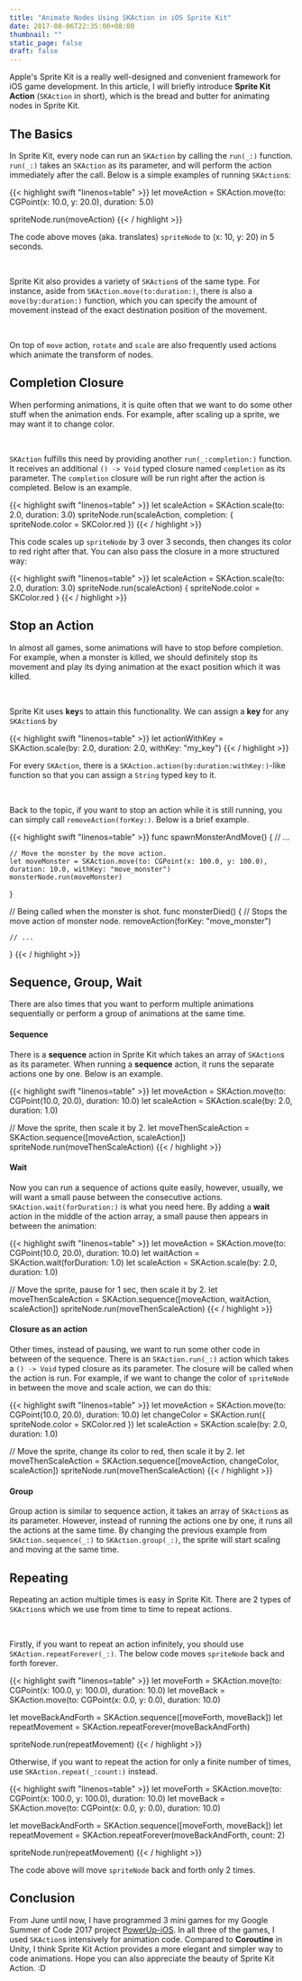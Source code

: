 ```yaml
---
title: "Animate Nodes Using SKAction in iOS Sprite Kit"
date: 2017-08-06T22:35:00+08:00
thumbnail: ""
static_page: false
draft: false
---
```

Apple's Sprite Kit is a really well-designed and convenient framework for iOS game development. In this article, I will briefly introduce **Sprite Kit Action** (`SKAction` in short), which is the bread and butter for animating nodes in Sprite Kit.

## The Basics
In Sprite Kit, every node can run an `SKAction` by calling the `run(_:)` function. `run(_:)` takes an `SKAction` as its parameter, and will perform the action immediately after the call. Below is a simple examples of running `SKAction`s:

{{< highlight swift "linenos=table" >}}
let moveAction = SKAction.move(to: CGPoint(x: 10.0, y: 20.0), duration: 5.0)

spriteNode.run(moveAction)
{{< / highlight >}}

The code above moves (aka. translates) `spriteNode` to (x: 10, y: 20) in 5 seconds.

<br />

Sprite Kit also provides a variety of `SKAction`s of the same type. For instance, aside from `SKAction.move(to:duration:)`, there is also a `move(by:duration:)` function, which you can specify the amount of movement instead of the exact destination position of the movement.

<br />

On top of `move` action, `rotate` and `scale` are also frequently used actions which animate the transform of nodes.

## Completion Closure
When performing animations, it is quite often that we want to do some other stuff when the animation ends. For example, after scaling up a sprite, we may want it to change color.

<br />

`SKAction` fulfills this need by providing another `run(_:completion:)` function. It receives an additional `() -> Void` typed closure named `completion` as its parameter. The `completion` closure will be run right after the action is completed. Below is an example.

{{< highlight swift "linenos=table" >}}
let scaleAction = SKAction.scale(to: 2.0, duration: 3.0)
spriteNode.run(scaleAction, completion: { spriteNode.color = SKColor.red })
{{< / highlight >}}

This code scales up `spriteNode` by 3 over 3 seconds, then changes its color to red right after that. You can also pass the closure in a more structured way:

{{< highlight swift "linenos=table" >}}
let scaleAction = SKAction.scale(to: 2.0, duration: 3.0)
spriteNode.run(scaleAction) {
    spriteNode.color = SKColor.red
}
{{< / highlight >}}


## Stop an Action
In almost all games, some animations will have to stop before completion. For example, when a monster is killed, we should definitely stop its movement and play its dying animation at the exact position which it was killed.

<br />

Sprite Kit uses **key**s to attain this functionality. We can assign a **key** for any `SKAction`s by

{{< highlight swift "linenos=table" >}}
let actionWithKey = SKAction.scale(by: 2.0, duration: 2.0, withKey: "my_key")
{{< / highlight >}}

For every `SKAction`, there is a `SKAction.action(by:duration:withKey:)`-like function so that you can assign a `String` typed key to it.

<br />

Back to the topic, if you want to stop an action while it is still running, you can simply call `removeAction(forKey:)`. Below is a brief example.

{{< highlight swift "linenos=table" >}}
func spawnMonsterAndMove() {
    // ...

    // Move the monster by the move action.
    let moveMonster = SKAction.move(to: CGPoint(x: 100.0, y: 100.0), duration: 10.0, withKey: "move_monster")
    monsterNode.run(moveMonster)
}

// Being called when the monster is shot.
func monsterDied() {
    // Stops the move action of monster node.
    removeAction(forKey: "move_monster")

    // ...
}
{{< / highlight >}}

## Sequence, Group, Wait
There are also times that you want to perform multiple animations sequentially or perform a group of animations at the same time.

#### Sequence
There is a **sequence** action in Sprite Kit which takes an array of `SKAction`s as its parameter. When running a **sequence** action, it runs the separate actions one by one. Below is an example.

{{< highlight swift "linenos=table" >}}
let moveAction = SKAction.move(to: CGPoint(10.0, 20.0), duration: 10.0)
let scaleAction = SKAction.scale(by: 2.0, duration: 1.0)

// Move the sprite, then scale it by 2.
let moveThenScaleAction = SKAction.sequence([moveAction, scaleAction])
spriteNode.run(moveThenScaleAction)
{{< / highlight >}}


#### Wait
Now you can run a sequence of actions quite easily, however, usually, we will want a small pause between the consecutive actions. `SKAction.wait(forDuration:)` is what you need here. By adding a **wait** action in the middle of the action array, a small pause then appears in between the animation:

{{< highlight swift "linenos=table" >}}
let moveAction = SKAction.move(to: CGPoint(10.0, 20.0), duration: 10.0)
let waitAction = SKAction.wait(forDuration: 1.0)
let scaleAction = SKAction.scale(by: 2.0, duration: 1.0)

// Move the sprite, pause for 1 sec, then scale it by 2.
let moveThenScaleAction = SKAction.sequence([moveAction, waitAction, scaleAction])
spriteNode.run(moveThenScaleAction)
{{< / highlight >}}


#### Closure as an action
Other times, instead of pausing, we want to run some other code in between of the sequence. There is an `SKAction.run(_:)` action which takes a `() -> Void` typed closure as its parameter. The closure will be called when the action is run. For example, if we want to change the color of `spriteNode` in between the move and scale action, we can do this:

{{< highlight swift "linenos=table" >}}
let moveAction = SKAction.move(to: CGPoint(10.0, 20.0), duration: 10.0)
let changeColor = SKAction.run({ spriteNode.color = SKColor.red })
let scaleAction = SKAction.scale(by: 2.0, duration: 1.0)

// Move the sprite, change its color to red, then scale it by 2.
let moveThenScaleAction = SKAction.sequence([moveAction, changeColor, scaleAction])
spriteNode.run(moveThenScaleAction)
{{< / highlight >}}


#### Group
Group action is similar to sequence action, it takes an array of `SKAction`s as its parameter. However, instead of running the actions one by one, it runs all the actions at the same time. By changing the previous example from `SKAction.sequence(_:)` to `SKAction.group(_:)`, the sprite will start scaling and moving at the same time.

## Repeating
Repeating an action multiple times is easy in Sprite Kit. There are 2 types of `SKAction`s which we use from time to time to repeat actions.

<br />

Firstly, if you want to repeat an action infinitely, you should use `SKAction.repeatForever(_:)`. The below code moves `spriteNode` back and forth forever.

{{< highlight swift "linenos=table" >}}
let moveForth = SKAction.move(to: CGPoint(x: 100.0, y: 100.0), duration: 10.0)
let moveBack = SKAction.move(to: CGPoint(x: 0.0, y: 0.0), duration: 10.0)

let moveBackAndForth = SKAction.sequence([moveForth, moveBack])
let repeatMovement = SKAction.repeatForever(moveBackAndForth)

spriteNode.run(repeatMovement)
{{< / highlight >}}

Otherwise, if you want to repeat the action for  only a finite number of times, use `SKAction.repeat(_:count:)` instead.

{{< highlight swift "linenos=table" >}}
let moveForth = SKAction.move(to: CGPoint(x: 100.0, y: 100.0), duration: 10.0)
let moveBack = SKAction.move(to: CGPoint(x: 0.0, y: 0.0), duration: 10.0)

let moveBackAndForth = SKAction.sequence([moveForth, moveBack])
let repeatMovement = SKAction.repeatForever(moveBackAndForth, count: 2)

spriteNode.run(repeatMovement)
{{< / highlight >}}

The code above will move `spriteNode` back and forth only 2 times.

## Conclusion
From June until now, I have programmed 3 mini games for my Google Summer of Code 2017 project [PowerUp-iOS](https://github.com/systers/powerup-iOS). In all three of the games, I used `SKAction`s intensively for animation code. Compared to **Coroutine** in Unity, I think Sprite Kit Action provides a more elegant and simpler way to code animations. Hope you can also appreciate the beauty of Sprite Kit Action. :D